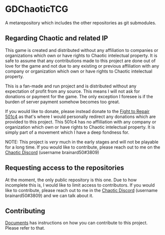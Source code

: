 # GDChaoticTCG
A metarepository which includes the other repositories as git submodules.

## Regarding Chaotic and related IP
This game is created and distributed without any affiliation to companies or organizations which own or have rights to Chaotic intelectual property. It is safe to assume that any contributions made to this project are done out of love for the game and not due to any existing or previous affiliation with any company or organization which own or have rights to Chaotic intelectual property.

This is a fan-made and run project and is distributed without any expectation of profit from any source. This means I will not ask for donations or payment for the game. The only exception I foresee is if the burden of server payment somehow becomes too great.

If you would like to donate, please instead donate to the [Fight to Repair 501c4](https://fighttorepair.org/donate/501c4/) as that's where I would personally redirect any donations which are provided to this project. This 501c4 has no affliliation with any company or organization which own or have rights to Chaotic intelectual property. It is simply part of a movement which I have a deep fondness for.

NOTE: This project is *very* much in the early stages and will not be playable for a long time. If you would like to contribute, please reach out to me on the [Chaotic Discord](https://discord.gg/chaotic) (username brainard50#3809)

## Requesting access to the repositories
At the moment, the only public repository is this one. Due to how incomplete this is, I would like to limit access to contributors. If you would like to contribute, please reach out to me in the [Chaotic Discord](https://discord.gg/chaotic) (username brainard50#3809) and we can talk about it.

## Contributing
[Documents](https://github.com/GDChaoticTCG/Documents/blob/main/README.md) has instructions on how you can contribute to this project. Please refer to that.
